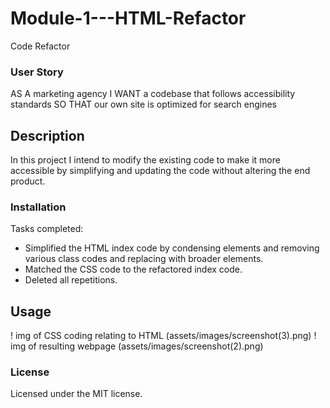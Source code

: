 # Module-1---HTML-Refactor
Code Refactor

### User Story
AS A marketing agency
I WANT a codebase that follows accessibility standards
SO THAT our own site is optimized for search engines


## Description

In this project I intend to modify the existing code to make it more accessible by simplifying and updating the code without altering the end product.

### Installation

Tasks completed:
- Simplified the HTML index code by condensing elements and removing various class codes and replacing with broader elements.
- Matched the CSS code to the refactored index code.
- Deleted all repetitions.

## Usage


! img of CSS coding relating to HTML (assets/images/screenshot(3).png)
! img of resulting webpage (assets/images/screenshot(2).png)

### License

Licensed under the MIT license.

